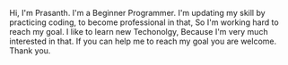 
<!---
prasanthk99/prasanthk99 is a ✨ special ✨ repository because its `README.md` (this file) appears on your GitHub profile.
You can click the Preview link to take a look at your changes.
--->
Hi, I'm Prasanth. I'm a Beginner Programmer. I'm updating my skill by practicing coding, to become professional in that, So I'm working hard to reach my goal. I like to learn new Techonolgy, Because I'm very much interested in that. If you can help me to reach my goal you are welcome. Thank you.
